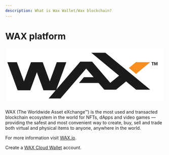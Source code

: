 ```yaml
---
description: What is Wax Wallet/Wax blockchain?
---
```


# WAX platform

![](../.gitbook/assets/wax-logo.png)

&#x20;   WAX (The Worldwide Asset eXchange™) is the most used and transacted blockchain ecosystem in the world for NFTs, dApps and video games — providing the safest and most convenient way to create, buy, sell and trade both virtual and physical items to anyone, anywhere in the world.



For more information visit [WAX.io](https://on.wax.io/about-wax/clkn/https/wax.io/).

Create a [WAX Cloud Wallet](https://on.wax.io/about-wax/clkn/https/wallet.wax.io/) account.

